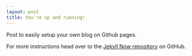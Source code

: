 ```yaml
---
layout: post
title: You're up and running!
---
```


Post to easily setup your own blog on Github pages.

For more instructions head over to the [Jekyll Now repository](https://github.com/barryclark/jekyll-now) on GitHub.